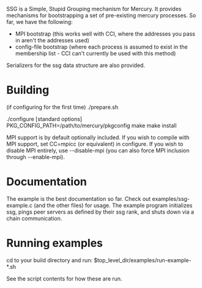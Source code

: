SSG is a Simple, Stupid Grouping mechanism for Mercury. It provides
mechanisms for bootstrapping a set of pre-existing mercury processes. So
far, we have the following:

- MPI bootstrap (this works well with CCI, where the addresses you pass in
  aren't the addresses used)
- config-file bootstrap (where each process is assumed to exist in the
  membership list - CCI can't currently be used with this method)

Serializers for the ssg data structure are also provided.

# Building

(if configuring for the first time)
./prepare.sh

./configure [standard options] PKG\_CONFIG\_PATH=/path/to/mercury/pkgconfig
make
make install

MPI support is by default optionally included. If you wish to compile with MPI support, set CC=mpicc (or equivalent) in configure. If you wish to disable MPI entirely, use --disable-mpi (you can also force MPI inclusion through --enable-mpi).

# Documentation

The example is the best documentation so far. Check out examples/ssg-example.c
(and the other files) for usage. The example program initializes ssg, pings
peer servers as defined by their ssg rank, and shuts down via a chain
communication.

# Running examples

cd to your build directory and run:
$top\_level\_dir/examples/run-example-\*.sh

See the script contents for how these are run.
